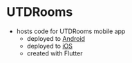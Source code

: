 # UTDRooms 

- hosts code for UTDRooms mobile app
  - deployed to [Android](https://play.google.com/store/apps/details?id=app.mithil.utdrooms&hl=en_US&gl=US)
  - deployed to [iOS](https://apps.apple.com/us/app/utd-rooms/id1606053305) 
  - created with Flutter
